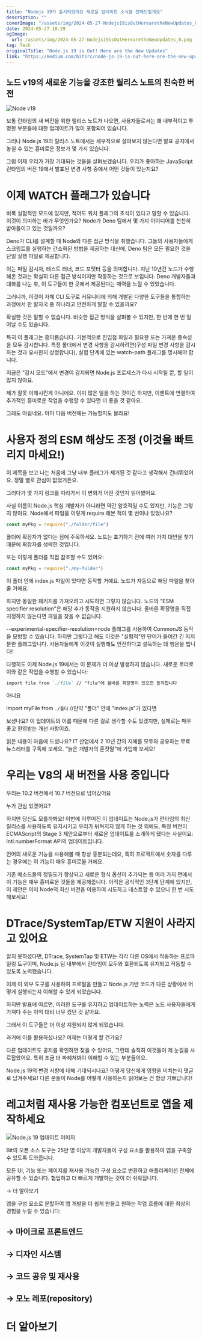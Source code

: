 ```yaml
---
title: "Nodejs 19가 출시되었어요 새로운 업데이트 소식을 전해드릴게요"
description: ""
coverImage: "/assets/img/2024-05-27-Nodejs19isOutHerearetheNewUpdates_0.png"
date: 2024-05-27 18:29
ogImage: 
  url: /assets/img/2024-05-27-Nodejs19isOutHerearetheNewUpdates_0.png
tag: Tech
originalTitle: "Node.js 19 is Out! Here are the New Updates"
link: "https://medium.com/bitsrc/node-js-19-is-out-here-are-the-new-updates-291beb89ba7f"
---
```



## 노드 v19의 새로운 기능을 강조한 릴리스 노트의 친숙한 버전

![Node v19](/assets/img/2024-05-27-Nodejs19isOutHerearetheNewUpdates_0.png)

보통 런타임의 새 버전을 위한 릴리스 노트가 나오면, 사용자들로서는 꽤 내부적이고 투명한 부분들에 대한 업데이트가 많이 포함되어 있습니다.

그러나 Node.js 19의 릴리스 노트에서는 세부적으로 살펴보지 않는다면 발표 공지에서 놓칠 수 있는 흥미로운 정보가 몇 가지 있습니다.

<div class="content-ad"></div>

그럼 이제 우리가 가장 기대되는 것들을 살펴보겠습니다. 우리가 좋아하는 JavaScript 런타임의 버전 19에서 발표된 변경 사항 중에서 어떤 것들이 있는지요?

# 이제 WATCH 플래그가 있습니다

비록 실험적인 모드에 있지만, 적어도 워치 플래그의 초석이 있다고 말할 수 있습니다. 이것이 의미하는 바가 무엇인가요? Node가 Deno 팀에서 몇 가지 아이디어를 천천히 받아들이고 있는 것일까요?

Deno가 CLI를 설계할 때 Node와 다른 접근 방식을 취했습니다. 그들의 사용자들에게 스크립트를 실행하는 간소화된 방법을 제공하는 대신에, Deno 팀은 모든 필요한 것을 단일 실행 파일로 제공합니다.

<div class="content-ad"></div>

이는 파일 감시자, 테스트 러너, 코드 포멧터 등을 의미합니다. 지난 10년간 노드가 수행해온 것과는 확실히 다른 접근 방식이지만 작동하는 것으로 보입니다. Deno 개발자들과 대화를 나눈 후, 이 도구들이 한 곳에서 제공된다는 매력을 느낄 수 있었습니다.

그러니까, 이것이 자체 CLI 도구로 커뮤니티에 의해 개발된 다양한 도구들을 통합하는 과정에서 한 발자국 중 하나라고 안전하게 말할 수 있을까요?

확실한 것은 말할 수 없습니다. 비슷한 접근 방식을 살펴볼 수 있지만, 한 번에 한 번 일어날 수도 있습니다.

특히 이 플래그는 흥미롭습니다. 기본적으로 진입점 파일과 필요한 또는 가져온 종속성을 모두 감시합니다. 특정 폴더에서 변경 사항을 감시하려면(구성 파일 변경 사항을 감시하는 것과 유사한지 상정합니다), 실험 단계에 있는 watch-path 플래그를 명시해야 합니다.

<div class="content-ad"></div>

지금은 "감시 모드"에서 변경이 감지되면 Node.js 프로세스가 다시 시작될 뿐, 할 일이 많지 않아요.

제가 잘못 이해시킨게 아니에요. 이미 많은 일을 하는 것이긴 하지만, 이벤트에 연결하여 추가적인 흥미로운 작업을 수행할 수 있다면 더 좋을 것 같아요.

그래도 아쉽네요. 아마 다음 버전에는 가능할지도 몰라요!

# 사용자 정의 ESM 해상도 조정 (이것을 빠트리지 마세요!)

<div class="content-ad"></div>

이 제목을 보고 나는 처음에 그냥 내부 플래그가 제거된 것 같다고 생각해서 건너뛰었어요. 정말 별로 관심이 없었거든요.

그러다가 몇 가지 링크를 따라가서 이 변화가 어떤 것인지 읽어봤어요.

사실 이름이 Node.js 핵심 개발자가 아니라면 약간 암호적일 수도 있지만, 기능은 그렇지 않아요. Node에서 파일을 이렇게 require 해본 적이 몇 번이나 있었나요?

```javascript
const myPkg = require("./folder/file")
```

<div class="content-ad"></div>

폴더에 확장자가 없다는 점에 주목하세요. 노드는 포기하기 전에 여러 가지 대안을 찾기 때문에 확장자를 생략한 것입니다.

또는 이렇게 폴더를 직접 참조할 수도 있어요:

```javascript
const myPkg = require("./my-folder")
```

이 폴더 안에 index.js 파일이 있다면 동작할 거예요. 노드가 자동으로 해당 파일을 찾아줄 거에요.

<div class="content-ad"></div>

하지만 동일한 패키지를 가져오려고 시도하면 그렇지 않습니다. 노드의 "ESM specifier resolution"은 해당 추가 동작을 지원하지 않습니다. 올바른 확장명을 직접 지정하지 않는다면 파일을 찾을 수 없습니다.

--experimental-specifier-resolution=node 플래그를 사용하여 CommonJS 동작을 모방할 수 있습니다. 하지만 그렇다고 해도 이것은 "실험적"인 단어가 들어간 긴 지저분한 플래그입니다. 사용자들에게 이것이 실행해도 안전하다고 설득하는 데 행운을 빕니다!

다행히도 이제 Node.js 19에서는 이 문제가 더 이상 발생하지 않습니다. 새로운 로더로 이와 같은 작업을 수행할 수 있습니다:

```markdown
import file from `./file` // "file"에 올바른 확장명이 있으면 동작합니다
```

<div class="content-ad"></div>

아니요

import myFile from `./폴더` //만약 "폴더" 안에 "index.js"가 있다면

보셨나요? 이 업데이트의 이름 때문에 다른 걸로 생각할 수도 있겠지만, 실제로는 매우 좋고 환영받는 개선 사항이죠.

읽은 내용이 마음에 드셨나요? IT 산업에서 2 10년 간의 지혜를 모두와 공유하는 무료 뉴스레터를 구독해 보세요. “늙은 개발자의 혼잣말”에 가입해 보세요!

<div class="content-ad"></div>

# 우리는 V8의 새 버전을 사용 중입니다

우리는 10.2 버전에서 10.7 버전으로 넘어갔어요

누가 관심 있겠어요?

하지만 당신도 모를까봐요! 이번에 이루어진 이 업데이트는 Node.js가 런타임의 최신 릴리스를 사용하도록 유지시키고 우리가 뒤쳐지지 않게 하는 것 외에도, 특정 버전이 ECMAScript의 Stage 3 제안으로부터 새로운 업데이트를 소개하게 됐다는 사실이요: Intl.numberFormat API의 업데이트입니다.

<div class="content-ad"></div>

언어의 새로운 기능을 사용해볼 때 항상 흥분되는데요, 특히 프로젝트에서 숫자를 다루는 경우에는 이 기능이 매우 흥미로울 거에요.

기존 메소드들의 정밀도가 향상되고 새로운 형식 옵션이 추가되는 등 여러 가지 면에서 이 기능은 매우 흥미로운 것들을 제공해줍니다. 아직은 공식적인 3단계 단계에 있지만, 이 제안은 이미 Node의 최신 버전을 이용하여 시도하고 테스트할 수 있으니 한 번 시도해보세요!

# DTrace/SystemTap/ETW 지원이 사라지고 있어요

알지 못하셨다면, DTrace, SystemTap 및 ETW는 각각 다른 OS에서 작동하는 프로파일링 도구이며, Node.js 팀 내부에서 런타임이 모두와 호환되도록 유지되고 작동할 수 있도록 노력했습니다.

<div class="content-ad"></div>

이제 이 외부 도구를 사용하여 프로필을 만들고 Node.js 기반 코드가 다른 상황에서 어떻게 실행되는지 이해할 수 있게 되었습니다.

하지만 발표에 따르면, 이러한 도구를 유지하고 업데이트하는 노력은 노드 사용자들에게 가져다 주는 이익 대비 너무 컸던 것 같아요.

그래서 이 도구들은 더 이상 지원되지 않게 되었습니다.

과거에 이를 활용하셨나요? 이제는 어떻게 할 건가요?

<div class="content-ad"></div>

다른 업데이트도 공지를 확인하면 찾을 수 있어요, 그런데 솔직히 이것들이 제 눈길을 사로잡았어요. 특히 조금 더 파헤쳐봐야 이해할 수 있는 부분들이요.

Node.js 19의 변경 사항에 대해 기대되시나요? 어떻게 당신에게 영향을 미치는지 댓글로 남겨주세요! 다른 분들이 Node를 어떻게 사용하는지 읽어보는 건 항상 기쁘답니다!

# 레고처럼 재사용 가능한 컴포넌트로 앱을 제작하세요

![Node.js 19 업데이트 이미지](/assets/img/2024-05-27-Nodejs19isOutHerearetheNewUpdates_1.png)

<div class="content-ad"></div>

Bit의 오픈 소스 도구는 25만 명 이상의 개발자들이 구성 요소를 활용하여 앱을 구축할 수 있도록 도와줍니다.

모든 UI, 기능 또는 페이지를 재사용 가능한 구성 요소로 변환하고 애플리케이션 전체에 공유할 수 있습니다. 협업하고 더 빠르게 개발하는 것이 더 쉬워집니다.

→ 더 알아보기

앱을 구성 요소로 분할하여 앱 개발을 더 쉽게 만들고 원하는 작업 흐름에 대한 최상의 경험을 누릴 수 있습니다:

<div class="content-ad"></div>

## → 마이크로 프론트엔드

## → 디자인 시스템

## → 코드 공유 및 재사용

## → 모노 레포(repository)

<div class="content-ad"></div>

# 더 알아보기